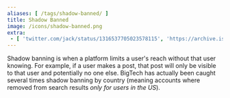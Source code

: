 ```yaml
---
aliases: [ /tags/shadow-banned/ ]
title: Shadow Banned
image: /icons/shadow-banned.png
extra:
 - [ 'twitter.com/jack/status/1316537705023578115', 'https://archive.is/Z6eKB' ]
---
```


Shadow banning is when a platform limits a user's reach without that user
knowing. For example, if a user makes a post, that post will only be visible to
that user and potentially no one else. BigTech has actually been caught several
times shadow banning by country (meaning accounts where removed from search
results _only for users in the US_).
